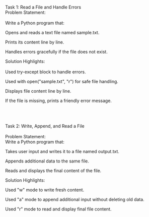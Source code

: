 Task 1: Read a File and Handle Errors
<br>
Problem Statement: <br><br>
Write a Python program that: <br>

Opens and reads a text file named sample.txt. <br>

Prints its content line by line. <br>

Handles errors gracefully if the file does not exist. <br>

Solution Highlights: <br><br>
Used try-except block to handle errors. <br>

Used with open("sample.txt", "r") for safe file handling. <br>

Displays file content line by line. <br>

If the file is missing, prints a friendly error message. <br>
<br>
<br>
<br>

Task 2: Write, Append, and Read a File
<br><br>
Problem Statement: <br>
Write a Python program that: <br>

Takes user input and writes it to a file named output.txt. <br>

Appends additional data to the same file. <br>

Reads and displays the final content of the file. <br>

Solution Highlights: <br>

Used "w" mode to write fresh content. <br>

Used "a" mode to append additional input without deleting old data. <br>

Used "r" mode to read and display final file content. <br>
